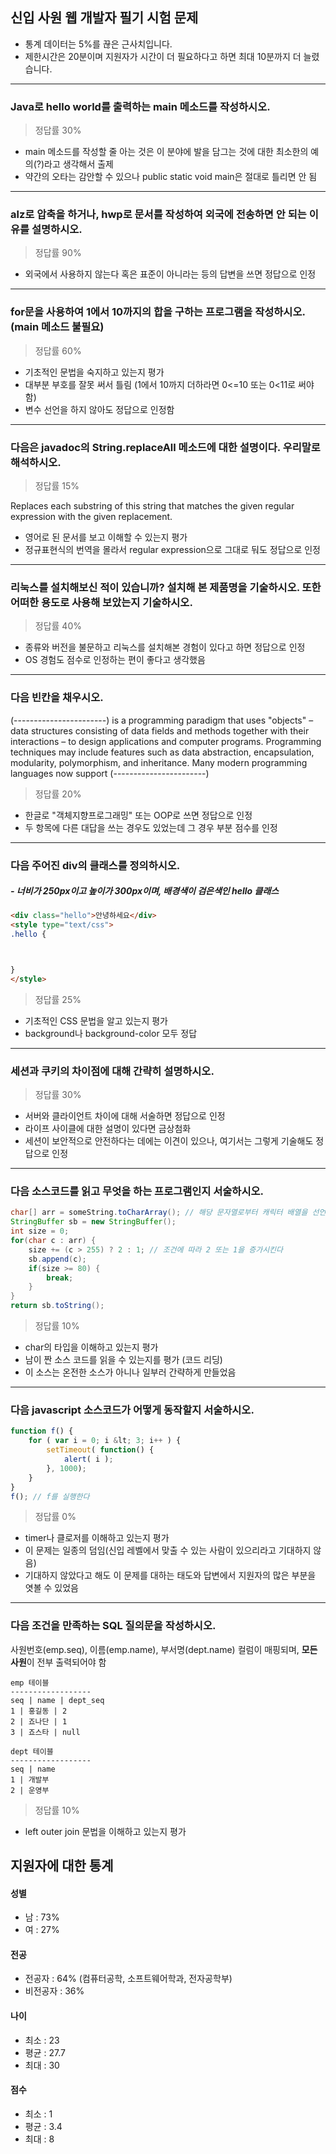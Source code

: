 ## 신입 사원 웹 개발자 필기 시험 문제

- 통계 데이터는 5%를 끊은 근사치입니다.
- 제한시간은 20분이며 지원자가 시간이 더 필요하다고 하면 최대 10분까지 더 늘렸습니다.

---

### Java로 hello world를 출력하는 main 메소드를 작성하시오.
> 정답률 30%

- main 메소드를 작성할 줄 아는 것은 이 분야에 발을 담그는 것에 대한 최소한의 예의(?)라고 생각해서 출제
- 약간의 오타는 감안할 수 있으나 public static void main은 절대로 틀리면 안 됨

---

### alz로 압축을 하거나, hwp로 문서를 작성하여 외국에 전송하면 안 되는 이유를 설명하시오.
>정답률 90%

- 외국에서 사용하지 않는다 혹은 표준이 아니라는 등의 답변을 쓰면 정답으로 인정

---
### for문을 사용하여 1에서 10까지의 합을 구하는 프로그램을 작성하시오. (main 메소드 불필요)
> 정답률 60%

- 기초적인 문법을 숙지하고 있는지 평가
- 대부분 부호를 잘못 써서 틀림 (1에서 10까지 더하라면 0<=10 또는 0<11로 써야 함)
- 변수 선언을 하지 않아도 정답으로 인정함

---

### 다음은 javadoc의 String.replaceAll 메소드에 대한 설명이다. 우리말로 해석하시오.
> 정답률 15%

Replaces each substring of this string that matches the given regular expression with the given replacement.

- 영어로 된 문서를 보고 이해할 수 있는지 평가
- 정규표현식의 번역을 몰라서 regular expression으로 그대로 둬도 정답으로 인정

---
### 리눅스를 설치해보신 적이 있습니까? 설치해 본 제품명을 기술하시오. 또한 어떠한 용도로 사용해 보았는지 기술하시오.
> 정답률 40%

- 종류와 버전을 불문하고 리눅스를 설치해본 경험이 있다고 하면 정답으로 인정
- OS 경험도 점수로 인정하는 편이 좋다고 생각했음

---

### 다음 빈칸을 채우시오.

(-----------------------) is a programming paradigm that uses "objects" – data structures consisting of data fields and methods together with their interactions – to design applications and computer programs. Programming techniques may include features such as data abstraction, encapsulation,
modularity, polymorphism, and inheritance. Many modern programming languages now support (-----------------------)

> 정답률 20%

- 한글로 "객체지향프로그래밍" 또는 OOP로 쓰면 정답으로 인정
- 두 항목에 다른 대답을 쓰는 경우도 있었는데 그 경우 부분 점수를 인정

---

### 다음 주어진 div의 클래스를 정의하시오.

##### - 너비가 250px이고 높이가 300px이며, 배경색이 검은색인 hello 클래스

``` html
<div class="hello">안녕하세요</div>
<style type="text/css">
.hello {



}
</style>
```

> 정답률 25%

- 기초적인 CSS 문법을 알고 있는지 평가
- background나 background-color 모두 정답

---

### 세션과 쿠키의 차이점에 대해 간략히 설명하시오.

> 정답률 30%

- 서버와 클라이언트 차이에 대해 서술하면 정답으로 인정
- 라이프 사이클에 대한 설명이 있다면 금상첨화
- 세션이 보안적으로 안전하다는 데에는 이견이 있으나, 여기서는 그렇게 기술해도 정답으로 인정

---

### 다음 소스코드를 읽고 무엇을 하는 프로그램인지 서술하시오.


``` java
char[] arr = someString.toCharArray(); // 해당 문자열로부터 캐릭터 배열을 선언한다
StringBuffer sb = new StringBuffer();
int size = 0;
for(char c : arr) {
    size += (c > 255) ? 2 : 1; // 조건에 따라 2 또는 1을 증가시킨다
    sb.append(c);
    if(size >= 80) {
        break;
    }
}
return sb.toString();
```

> 정답률 10%

- char의 타입을 이해하고 있는지 평가
- 남이 짠 소스 코드를 읽을 수 있는지를 평가 (코드 리딩)
- 이 소스는 온전한 소스가 아니나 일부러 간략하게 만들었음

---

### 다음 javascript 소스코드가 어떻게 동작할지 서술하시오.
``` javascript
function f() {
    for ( var i = 0; i &lt; 3; i++ ) {
        setTimeout( function() {
            alert( i );
        }, 1000);
    }
}
f(); // f를 실행한다
```



> 정답률 0%

- timer나 클로저를 이해하고 있는지 평가
- 이 문제는 일종의 덤임(신입 레벨에서 맞출 수 있는 사람이 있으리라고 기대하지 않음)
- 기대하지 않았다고 해도 이 문제를 대하는 태도와 답변에서 지원자의 많은 부분을 엿볼 수 있었음

---

### 다음 조건을 만족하는 SQL 질의문을 작성하시오.
사원번호(emp.seq), 이름(emp.name), 부서명(dept.name) 컬럼이 매핑되며, **모든 사원**이 전부 출력되어야 함

```
emp 테이블
------------------
seq | name | dept_seq
1 | 홍길동 | 2
2 | 죠나단 | 1
3 | 죠스타 | null

dept 테이블
------------------
seq | name
1 | 개발부
2 | 운영부
```

> 정답률 10%

- left outer join 문법을 이해하고 있는지 평가

## 지원자에 대한 통계

#### 성별
- 남 : 73%
- 여 : 27%

#### 전공
- 전공자 : 64% (컴퓨터공학, 소프트웨어학과, 전자공학부)
- 비전공자 : 36%

#### 나이
- 최소 : 23
- 평균 : 27.7
- 최대 : 30

#### 점수
- 최소 : 1
- 평균 : 3.4
- 최대 : 8
